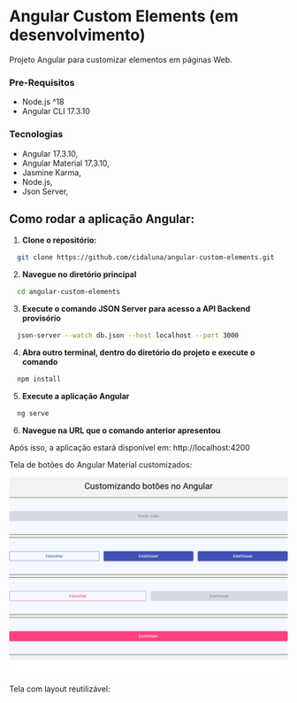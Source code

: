 # Angular Custom Elements (em desenvolvimento)

Projeto Angular para customizar elementos em páginas Web.

### Pre-Requisitos
- Node.js ^18
- Angular CLI 17.3.10

### Tecnologias

- Angular 17.3.10, 
- Angular Material 17.3.10,
- Jasmine Karma,
- Node.js,
- Json Server,


## Como rodar a aplicação Angular:

1. **Clone o repositório:**
  ```bash
    git clone https://github.com/cidaluna/angular-custom-elements.git
  ```

2. **Navegue no diretório principal**
```bash
  cd angular-custom-elements
```

3. **Execute o comando JSON Server para acesso a API Backend provisório**
```bash
  json-server --watch db.json --host localhost --port 3000
```

4. **Abra outro terminal, dentro do diretório do projeto e execute o comando**
  ```bash 
    npm install
  ```

5. **Execute a aplicação Angular**
  ```bash 
    ng serve
  ```

6. **Navegue na URL que o comando anterior apresentou**

Após isso, a aplicação estará disponível em: http://localhost:4200



Tela de botões do Angular Material customizados:

![Customizando botões do Angular Material](./src/assets/custom-buttons-angular-material-Cida.PNG)

Tela com layout reutilizável:

